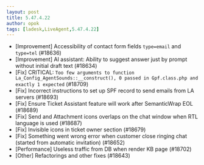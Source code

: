 ```yaml
---
layout: post
title: 5.47.4.22
author: opok
tags: [ladesk,LiveAgent,5.47.4.22]
---
```

- [Improvement] Accessibility of contact form fields `type=email` and `type=tel` (#18636)
- [Improvement] AI assistant: Ability to suggest answer just by prompt without initial draft text (#18634)
- [Fix] CRITICAL: `Too few arguments to function La_Config_AgentSounds::__construct(), 0 passed in Gpf.class.php and exactly 1 expected` (#18709)
- [Fix] Incorrect instructions to set up SPF record to send emails from LA servers (#18693)
- [Fix] Ensure Ticket Assistant feature will work after SemanticWrap EOL (#18689)
- [Fix] Send and Attachment icons overlaps on the chat window when RTL language is used (#18687)
- [Fix] Invisible icons in ticket owner section (#18679)
- [Fix] Something went wrong error when customer close ringing chat (started from automatic invitation) (#18652)
- [Performance] Useless traffic from DB when render KB page (#18702)
- [Other] Refactorings and other fixes (#18643)